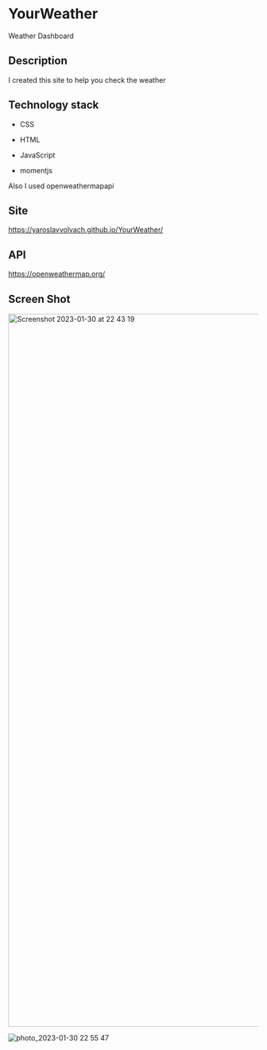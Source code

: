 # YourWeather
Weather Dashboard

## Description

I created this site to help you check the weather

## Technology stack 

* CSS

* HTML

* JavaScript

* momentjs

Also I used openweathermapapi

## Site

https://yaroslavvolvach.github.io/YourWeather/

## API

https://openweathermap.org/

## Screen Shot

<img width="1435" alt="Screenshot 2023-01-30 at 22 43 19" src="https://user-images.githubusercontent.com/60551329/215657884-410ef7db-bbc3-4e10-a815-8a5e8d9e9f5a.png">

![photo_2023-01-30 22 55 47](https://user-images.githubusercontent.com/60551329/215659362-f7237518-7393-4c51-a846-6b6074450cee.jpeg)


